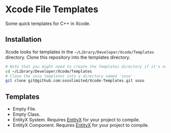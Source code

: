 # Xcode File Templates

Some quick templates for C++ in Xcode.

## Installation
Xcode looks for templates in the `~/Library/Developer/Xcode/Templates` directory.
Clone this repository into the templates directory.

```bash
# Note that you might need to create the Templates directory if it's not there
cd ~/Library/Developer/Xcode/Templates
# Clone the soso templates into a directory named 'soso'
git clone git@github.com:sosolimited/Xcode-Templates.git soso
```

## Templates
- Empty File.
- Empty Class.
- EntityX System. Requires [EntityX](https://github.com/alecthomas/entityx) for your project to compile.
- EntityX Component.  Requires [EntityX](https://github.com/alecthomas/entityx) for your project to compile.
